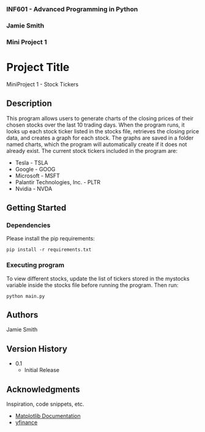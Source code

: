 ### INF601 - Advanced Programming in Python
### Jamie Smith
### Mini Project 1
 
 
# Project Title
 
MiniProject 1 - Stock Tickers
 
## Description
 
This program allows users to generate charts of the closing prices of their chosen stocks over the last 10 trading days. When the program runs, it looks up each stock ticker listed in the stocks file, retrieves the closing price data, and creates a graph for each stock. The graphs are saved in a folder named charts, which the program will automatically create if it does not already exist. The current stock tickers included in the program are:
- Tesla - TSLA
- Google - GOOG
- Microsoft - MSFT
- Palantir Technologies, Inc. - PLTR
- Nvidia - NVDA

## Getting Started
 
### Dependencies
 Please install the pip requirements:
```
pip install -r requirements.txt
```
 
### Executing program
 
To view different stocks, update the list of tickers stored in the mystocks variable inside the stocks file before running the program. Then run:
```
python main.py
```
 
## Authors
 
Jamie Smith
 
## Version History
 
* 0.1
    * Initial Release
 
## Acknowledgments
 
Inspiration, code snippets, etc.
* [Matplotlib Documentation](https://matplotlib.org/stable/users/index.html)
* [yfinance](https://ranaroussi.github.io/yfinance/)
